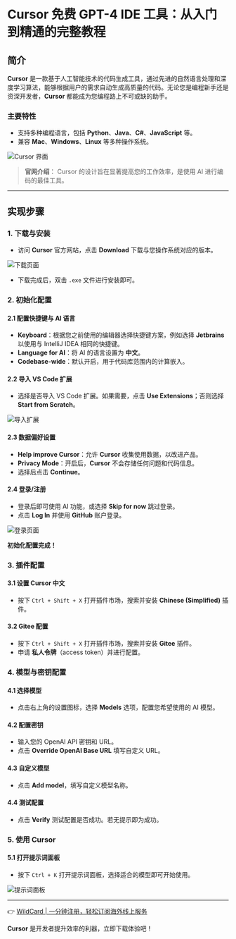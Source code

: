 # Cursor 免费 GPT-4 IDE 工具：从入门到精通的完整教程

## 简介

**Cursor** 是一款基于人工智能技术的代码生成工具，通过先进的自然语言处理和深度学习算法，能够根据用户的需求自动生成高质量的代码。无论您是编程新手还是资深开发者，**Cursor** 都能成为您编程路上不可或缺的助手。

### 主要特性
- 支持多种编程语言，包括 **Python**、**Java**、**C#**、**JavaScript** 等。
- 兼容 **Mac**、**Windows**、**Linux** 等多种操作系统。

![Cursor 界面](https://bbtdd.com/img/91672933369809.webp)

> **官网介绍**： Cursor 的设计旨在显著提高您的工作效率，是使用 AI 进行编码的最佳工具。

---

## 实现步骤

### 1. 下载与安装
- 访问 **Cursor** 官方网站，点击 **Download** 下载与您操作系统对应的版本。
  
![下载页面](https://bbtdd.com/img/201142658248.webp)

- 下载完成后，双击 `.exe` 文件进行安装即可。

### 2. 初始化配置

#### 2.1 配置快捷键与 AI 语言
- **Keyboard**：根据您之前使用的编辑器选择快捷键方案，例如选择 **Jetbrains** 以使用与 IntelliJ IDEA 相同的快捷键。
- **Language for AI**：将 AI 的语言设置为 **中文**。
- **Codebase-wide**：默认开启，用于代码库范围内的计算嵌入。

#### 2.2 导入 VS Code 扩展
- 选择是否导入 VS Code 扩展。如果需要，点击 **Use Extensions**；否则选择 **Start from Scratch**。

![导入扩展](https://bbtdd.com/img/825750451318636.webp)

#### 2.3 数据偏好设置
- **Help improve Cursor**：允许 **Cursor** 收集使用数据，以改进产品。
- **Privacy Mode**：开启后，**Cursor** 不会存储任何问题和代码信息。
- 选择后点击 **Continue**。

#### 2.4 登录/注册
- 登录后即可使用 AI 功能，或选择 **Skip for now** 跳过登录。
- 点击 **Log In** 并使用 **GitHub** 账户登录。

![登录页面](https://bbtdd.com/img/958752459985545.webp)

**初始化配置完成！**

### 3. 插件配置

#### 3.1 设置 Cursor 中文
- 按下 `Ctrl + Shift + X` 打开插件市场，搜索并安装 **Chinese (Simplified)** 插件。

#### 3.2 Gitee 配置
- 按下 `Ctrl + Shift + X` 打开插件市场，搜索并安装 **Gitee** 插件。
- 申请 **私人令牌**（access token）并进行配置。

### 4. 模型与密钥配置

#### 4.1 选择模型
- 点击右上角的设置图标，选择 **Models** 选项，配置您希望使用的 AI 模型。

#### 4.2 配置密钥
- 输入您的 OpenAI API 密钥和 URL。
- 点击 **Override OpenAI Base URL** 填写自定义 URL。

#### 4.3 自定义模型
- 点击 **Add model**，填写自定义模型名称。

#### 4.4 测试配置
- 点击 **Verify** 测试配置是否成功。若无提示即为成功。

### 5. 使用 Cursor

#### 5.1 打开提示词面板
- 按下 `Ctrl + K` 打开提示词面板，选择适合的模型即可开始使用。

![提示词面板](https://bbtdd.com/img/443996206.webp)

---

👉 [WildCard | 一分钟注册，轻松订阅海外线上服务](https://bbtdd.com/WildCard)

**Cursor** 是开发者提升效率的利器，立即下载体验吧！